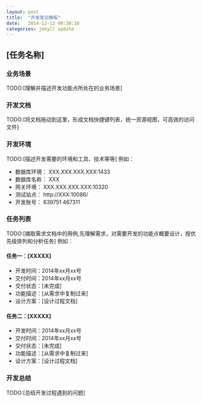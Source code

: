 ```yaml
---
layout: post
title:  "开发笔记模板"
date:   2014-12-12 00:30:16
categories: jekyll update
---
```

## [任务名称]
### 业务场景
TODO:[理解并描述开发功能点所处在的业务场景]
### 开发文档
TODO:[将文档拖动到这里，形成文档快捷键列表，统一资源视图，可高效的访问文件]
### 开发环境
TODO:[描述开发需要的环境和工具、技术等等]
例如：
* 数据库环境：
XXX.XXX.XXX.XXX:1433
* 数据库名称：
XXX
* 网关环境：
XXX.XXX.XXX.XXX:10320
* 测试站点：
http://XXX:10086/
* 开发账号：
639751 467311

### 任务列表
TODO:[摘取需求文档中的用例,先理解需求，对需要开发的功能点概要设计，按优先级排列和分析任务]
例如：
#### 任务一：[XXXXX]
* 开发时间：2014年xx月xx号
* 交付时间：2014年xx月xx号
* 交付状态：[未完成]
* 功能描述：[从需求中复制过来]
* 设计方案：[设计过程文档]

#### 任务二：[XXXXX]
* 开发时间：2014年xx月xx号
* 交付时间：2014年xx月xx号
* 交付状态：[未完成]
* 功能描述：[从需求中复制过来]
* 设计方案：[设计过程文档]

### 开发总结
TODO:[总结开发过程遇到的问题]